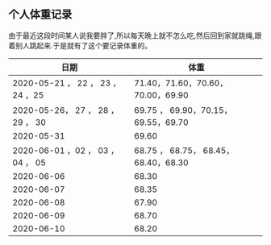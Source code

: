 ##                                             个人体重记录





由于最近这段时间某人说我要胖了,所以每天晚上就不怎么吃,然后回到家就跳绳,跟着别人跳起来.于是就有了这个要记录体重的。



| 日期                               | 体重                                 |
| ---------------------------------- | ------------------------------------ |
| 2020-05-21 ， 22 ， 23 ，24 ，25   | 71.40，71.60，70.60，70.00，69.90    |
| 2020-05-26， 27 ， 28 ， 29  ， 30 | 69.75 ， 69.90，70.15，69.55，69.70  |
| 2020-05-31                         | 69.60                                |
| 2020-06-01 ，02 ， 03 ， 04 ， 05  | 68.75 ， 68.75， 68.45，68.40，68.30 |
| 2020-06-06                         | 68.30                                |
| 2020-06-07                         | 68.35                                |
| 2020-06-08                         | 67.90                                |
| 2020-06-09                         | 68.70                                |
| 2020-06-10                         | 68.20                                |


